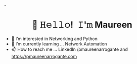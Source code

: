 -<!-- Title -->
<h1 align="center" title="...and I'm happy to see you here :)">👋 𝙷𝚎𝚕𝚕𝚘! 𝙸'𝚖 Maureen </h1>

- 👀 I’m interested in Networking and Python 
- 🌱 I’m currently learning ... Network Automation
- 📫 How to reach me ... LinkedIn /pmaureenarrogante and https://pmaureenarrogante.com

<!---
pmaureenarrognate/pmaureenarrognate is a ✨ special ✨ repository because its `README.md` (this file) appears on your GitHub profile.
You can click the Preview link to take a look at your changes.
--->
 
